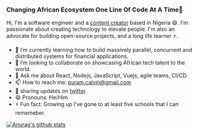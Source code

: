 ### Changing African Ecosystem One Line Of Code At A Time🚀

Hi, I'm a software engineer and a [content creator](https://calvinpuram.com/) based in Nigeria 😄. I'm passionate about creating technology to elevate people. I'm also an advocate for building open-source projects, and a long life learner ⚡.


- 🌱 I’m currently learning how to build massively parallel, concurrent and distributed systems for financial applications.
- 👯 I’m looking to collaborate on showcasing African tech talent to the world.
- 💬 Ask me about React, Nodejs, JavaScript, Vuejs, agile teams, CI/CD.
- 📫 How to reach me: puram.calvin@gmail.com
- 🤔 sharing updates on [twitter](twitter.com/cpuram1).
- 😄 Pronouns: He/Him
- ⚡ Fun fact: Growing up I’ve gone to at least five schools that I can rememeber.

[![Anurag's github stats](https://github-readme-stats.vercel.app/api?username=calvin-puram&theme=blue-green)](https://github.com/anuraghazra/github-readme-stats)
